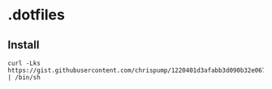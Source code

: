 # .dotfiles

## Install

```
curl -Lks https://gist.githubusercontent.com/chrispump/1220401d3afabb3d090b32e067cee2ac/raw/3d8698d22c744971f057683e151668eabaa8f7d7/.dotfiles%2520Install | /bin/sh
```
